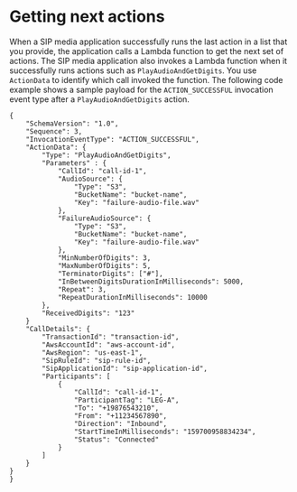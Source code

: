 # Getting next actions<a name="use-case-2"></a>

When a SIP media application successfully runs the last action in a list that you provide, the application calls a Lambda function to get the next set of actions\. The SIP media application also invokes a Lambda function when it successfully runs actions such as `PlayAudioAndGetDigits`\. You use `ActionData` to identify which call invoked the function\. The following code example shows a sample payload for the `ACTION_SUCCESSFUL` invocation event type after a `PlayAudioAndGetDigits` action\.

```
{
    "SchemaVersion": "1.0",
    "Sequence": 3,
    "InvocationEventType": "ACTION_SUCCESSFUL",
    "ActionData": {
        "Type": "PlayAudioAndGetDigits",
        "Parameters" : {
            "CallId": "call-id-1",
            "AudioSource": {
                "Type": "S3",
                "BucketName": "bucket-name",
                "Key": "failure-audio-file.wav"
            },
            "FailureAudioSource": {
                "Type": "S3",
                "BucketName": "bucket-name",
                "Key": "failure-audio-file.wav"
            },
            "MinNumberOfDigits": 3,
            "MaxNumberOfDigits": 5,
            "TerminatorDigits": ["#"],
            "InBetweenDigitsDurationInMilliseconds": 5000,
            "Repeat": 3,
            "RepeatDurationInMilliseconds": 10000
        },
        "ReceivedDigits": "123"
    }
    "CallDetails": {
        "TransactionId": "transaction-id",
        "AwsAccountId": "aws-account-id",
        "AwsRegion": "us-east-1",
        "SipRuleId": "sip-rule-id",
        "SipApplicationId": "sip-application-id",
        "Participants": [
            {
                "CallId": "call-id-1",
                "ParticipantTag": "LEG-A",
                "To": "+19876543210",
                "From": "+11234567890",
                "Direction": "Inbound",
                "StartTimeInMilliseconds": "159700958834234",
                "Status": "Connected"
            }
        ]
    }
}
}
```